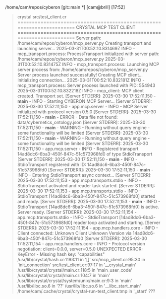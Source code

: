 /home/cam/repos/cyberon [git::main *] [cam@brill] [17:52]
> crystal src/test_client.cr 
======================================================================
CRYSTAL MCP TEST CLIENT
======================================================================
Server path: /home/cam/repos/cyberon/mcp_server.py
Creating transport and launching server...
2025-03-31T00:52:10.831469Z   INFO - mcp_transport.process: ProcessTransport initialized with server path: /home/cam/repos/cyberon/mcp_server.py
2025-03-31T00:52:10.831475Z   INFO - mcp_transport.process: Launching MCP server process from: /home/cam/repos/cyberon/mcp_server.py
Server process launched successfully!
Creating MCP client...
Initializing connection...
2025-03-31T00:52:10.832181Z   INFO - mcp_transport.process: Server process launched with PID: 554943
2025-03-31T00:52:10.832218Z   INFO - mcp_client: MCP client created. Transport set.
[Server STDERR]: 2025-03-30 17:52:11,150 - __main__ - INFO - Starting CYBERON MCP Server...
[Server STDERR]: 2025-03-30 17:52:11,150 - app.mcp.server - INFO - MCP Server initialized with protocol version 0.5.0
[Server STDERR]: 2025-03-30 17:52:11,150 - __main__ - ERROR - Data file not found: data/cybernetics_ontology.json
[Server STDERR]: 2025-03-30 17:52:11,150 - __main__ - WARNING - Running without query engine - some functionality will be limited
[Server STDERR]: 2025-03-30 17:52:11,150 - __main__ - WARNING - Running without query engine - some functionality will be limited
[Server STDERR]: 2025-03-30 17:52:11,150 - app.mcp.server - INFO - Registered transport 14ad8dc6-6ba3-450f-847c-51c573968fd0 of type StdioTransport
[Server STDERR]: 2025-03-30 17:52:11,150 - __main__ - INFO - StdioTransport registered with ID: 14ad8dc6-6ba3-450f-847c-51c573968fd0
[Server STDERR]: 2025-03-30 17:52:11,150 - __main__ - INFO - Entering StdioTransport async context...
[Server STDERR]: 2025-03-30 17:52:11,153 - app.mcp.transports.stdio - INFO - StdioTransport activated and reader task started.
[Server STDERR]: 2025-03-30 17:52:11,153 - app.mcp.transports.stdio - INFO - StdioTransport [14ad8dc6-6ba3-450f-847c-51c573968fd0] started and ready.
[Server STDERR]: 2025-03-30 17:52:11,153 - __main__ - INFO - StdioTransport [14ad8dc6-6ba3-450f-847c-51c573968fd0] is active. Server ready.
[Server STDERR]: 2025-03-30 17:52:11,154 - app.mcp.transports.stdio - INFO - StdioTransport [14ad8dc6-6ba3-450f-847c-51c573968fd0] reader loop activated and starting.
[Server STDERR]: 2025-03-30 17:52:11,154 - app.mcp.handlers.core - INFO - Client connected: Unknown Client Unknown Version via 14ad8dc6-6ba3-450f-847c-51c573968fd0
[Server STDERR]: 2025-03-30 17:52:11,154 - app.mcp.handlers.core - INFO - Protocol version negotiation: client=0.0.0, server=0.5.0
UNEXPECTED ERROR: KeyError - Missing hash key: "capabilities"
  /usr/lib/crystal/hash.cr:1193:11 in '[]'
  src/mcp_client.cr:95:30 in 'init_connection'
  src/test_client.cr:97:17 in '__crystal_main'
  /usr/lib/crystal/crystal/main.cr:118:5 in 'main_user_code'
  /usr/lib/crystal/crystal/main.cr:104:7 in 'main'
  /usr/lib/crystal/crystal/system/unix/main.cr:9:3 in 'main'
  /usr/lib/libc.so.6 in '??'
  /usr/lib/libc.so.6 in '__libc_start_main'
  /home/cam/.cache/crystal/crystal-run-test_client.tmp in '_start'
  ???